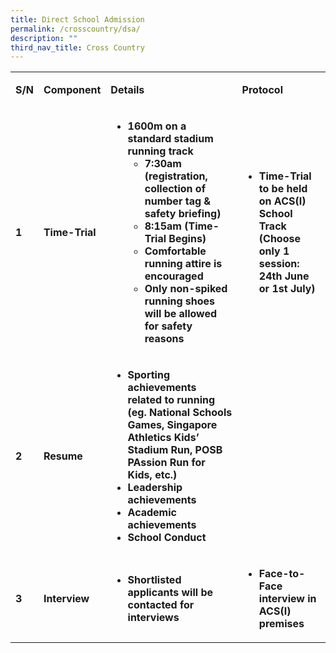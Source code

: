```yaml
---
title: Direct School Admission
permalink: /crosscountry/dsa/
description: ""
third_nav_title: Cross Country
---
```

<table>
<tbody>
<tr>
<td>
<p style="margin-bottom: 1em; margin-left: 0px;"><strong>S/N</strong></p>
</td>
<td>
<p style="margin-bottom: 1em; margin-left: 0px;"><strong>Component</strong></p>
</td>
<td>
<p style="margin-bottom: 1em; margin-left: 0px;"><strong>Details</strong></p>
</td>
<td>
<p style="margin-bottom: 1em; margin-left: 0px;"><strong>Protocol</strong></p>
</td>
</tr>
<tr>
<td>
<p style="margin-bottom: 1em; margin-left: 0px;"><strong>1</strong></p>
</td>
<td>
<p style="margin-bottom: 1em; margin-left: 0px;"><strong>Time-Trial</strong></p>
</td>
<td>
<ul>
<li><strong>1600m on a standard stadium running track</strong>
<ul>
<li><strong>7:30am (registration, collection of number tag &amp; safety briefing)</strong></li>
<li><strong>8:15am (Time-Trial Begins)</strong></li>
<li><strong>Comfortable running attire is encouraged</strong></li>
<li><strong>Only non-spiked running shoes will be allowed for safety reasons</strong></li>
</ul>
</li>
</ul>
</td>
<td>
<ul>
<li><strong>Time-Trial to be held on ACS(I) School Track (Choose only 1 session: 24th June or 1st July)</strong></li>
</ul>
</td>
</tr>
<tr>
<td>
<p style="margin-bottom: 1em; margin-left: 0px;"><strong>2</strong></p>
</td>
<td>
<p style="margin-bottom: 1em; margin-left: 0px;"><strong>Resume</strong></p>
</td>
<td>
<ul>
<li><strong>Sporting achievements related to running&nbsp; (eg. National Schools Games, Singapore Athletics Kids’ Stadium Run, POSB PAssion Run for Kids, etc.)</strong></li>
<li><strong>Leadership achievements</strong></li>
<li><strong>Academic achievements</strong></li>
<li><strong>School Conduct</strong></li>
</ul>
</td>
<td>
<p style="margin-bottom: 1em; margin-left: 0px;">&nbsp;</p>
</td>
</tr>
<tr>
<td>
<p style="margin-bottom: 1em; margin-left: 0px;"><strong>3</strong></p>
</td>
<td>
<p style="margin-bottom: 1em; margin-left: 0px;"><strong>Interview</strong></p>
</td>
<td>
<ul>
<li><strong>Shortlisted applicants will be contacted for interviews</strong></li>
</ul>
</td>
<td>
<ul>
<li><strong>Face-to-Face interview in ACS(I) premises</strong></li>
</ul>
</td>
</tr>
</tbody>
</table>
<p>&nbsp;</p>
<p>&nbsp;</p>